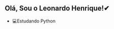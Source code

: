 ## Olá, Sou o Leonardo Henrique!✔

- 💻Estudando Python


<!---
lleoshuya/lleoshuya is a ✨ special ✨ repository because its `README.md` (this file) appears on your GitHub profile.
You can click the Preview link to take a look at your changes.
--->
